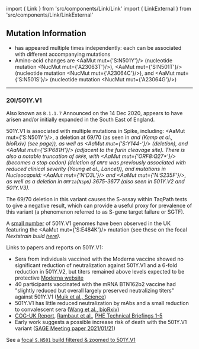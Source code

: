 import { Link } from 'src/components/Link/Link'
import { LinkExternal } from 'src/components/Link/LinkExternal'

## Mutation Information

- <AaMut mut="S:N501"/> has appeared multiple times independently: each can be associated with different accompanying mutations
- Amino-acid changes are <AaMut mut={'S:N501Y'}/> (nucleotide mutation <NucMut mut={'A23063T'}/>), <AaMut mut={'S:N501T'}/> (nucleotide mutation <NucMut mut={'A23064C'}/>), and <AaMut mut={'S:N501S'}/> (nucleotide mutation <NucMut mut={'A23064G'}/>)

---

### 20I/501Y.V1
Also known as `B.1.1.7`
Announced on the 14 Dec 2020, appears to have arisen and/or initially expanded in the South East of England.

501Y.V1 is associated with multiple mutations in Spike, including: <AaMut mut={'S:N501Y'}/>, a deletion at 69/70 (as seen in <Var name="S:N439K"/> and <Var name="S:Y453F"/> (<LinkExternal href="https://www.biorxiv.org/content/10.1101/2020.12.14.422555v3">Kemp et al., bioRxiv</LinkExternal>) (<Link href="/variants/S.H69-">see <Var name="S:H69-"/> page</Link>)), as well as <AaMut mut={'S:Y144-'}/> (deletion), and <AaMut mut={'S:P681H'}/> (adjacent to the furin cleavage site).
There is also a notable truncation of <code>ORF8</code>, with <AaMut mut={'ORF8:Q27*'}/> (becomes a stop codon) (deletion of <code>ORF8</code> was previously associated with reduced clinical severity (<LinkExternal href="https://www.thelancet.com/article/S0140-6736(20)31757-8/fulltext">Young et al., Lancet</LinkExternal>)), and mutations in Nucleocapsid: <AaMut mut={'N:D3L'}/> and <AaMut mut={'N:S235F'}/>, as well as a deletion in <code>ORF1a</code>(<code>Nsp6</code>) 3675-3677  (also seen in 501Y.V2 and 501Y.V3).

The 69/70 deletion in this variant causes the S-assay within TaqPath tests to give a negative result, which can provide a useful proxy for prevalence of this variant (a phenomenon referred to as S-gene target failure or SGTF). 

A [small number](https://assets.publishing.service.gov.uk/government/uploads/system/uploads/attachment_data/file/957504/Variant_of_Concern_VOC_202012_01_Technical_Briefing_5_England.pdf) of 501Y.V1 genomes have been observed in the UK featuring the <AaMut mut={'S:E484K'}/> mutation (see these on the focal <Var name="S:E484"/> Nextstrain build [here](https://nextstrain.org/groups/neherlab/ncov/S.E484?c=gt-S_484&gt=S.484K&label=clade:20I/501Y.V1)). 

Links to papers and reports on 501Y.V1:
- Sera from individuals vaccined with the Moderna vaccine showed no significant reduction of neutralization against 501Y.V1 and a 6-fold reduction in 501Y.V2, but titers remained above levels expected to be protective [Moderna website](https://investors.modernatx.com/news-releases/news-release-details/moderna-covid-19-vaccine-retains-neutralizing-activity-against)
- 40 participants vaccinated with the mRNA BTN162b2 vaccine had "slightly reduced but overall largely preserved neutralizing titers" against 501Y.V1 ([Muik et al., Science](https://science.sciencemag.org/content/early/2021/01/28/science.abg6105.full))
- 501Y.V1 has little reduced neutralization by mAbs and a small reduction to convalescent sera ([Wang et al., bioRxiv](https://www.biorxiv.org/content/10.1101/2021.01.25.428137v2))
- [COG-UK Report](https://www.cogconsortium.uk/news_item/update-on-new-sars-cov-2-variant-and-how-cog-uk-tracks-emerging-mutations/), [Rambaut et al.](https://virological.org/t/preliminary-genomic-characterisation-of-an-emergent-sars-cov-2-lineage-in-the-uk-defined-by-a-novel-set-of-spike-mutations/563), [PHE Technical Briefings 1-5](https://www.gov.uk/government/publications/investigation-of-novel-sars-cov-2-variant-variant-of-concern-20201201)
- Early work suggests a possible increase risk of death with the 501Y.V1 variant ([SAGE Meeting paper 2021/01/21](https://assets.publishing.service.gov.uk/government/uploads/system/uploads/attachment_data/file/955239/NERVTAG_paper_on_variant_of_concern__VOC__B.1.1.7.pdf))

See a [focal `S.N501` build filtered & zoomed to 501Y.V1](https://nextstrain.org/groups/neherlab/ncov/S.N501?c=gt-S_501&f_clade_membership=20I/501Y.V1&label=clade:20I/501Y.V1&p=grid&r=country)
